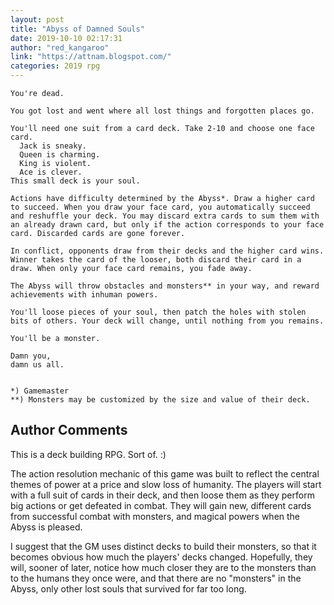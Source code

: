 ```yaml
---
layout: post
title: "Abyss of Damned Souls"
date: 2019-10-10 02:17:31
author: "red_kangaroo"
link: "https://attnam.blogspot.com/"
categories: 2019 rpg
---
```


 
```
You're dead.

You got lost and went where all lost things and forgotten places go.

You'll need one suit from a card deck. Take 2-10 and choose one face card.
  Jack is sneaky.
  Queen is charming.
  King is violent.
  Ace is clever.
This small deck is your soul.

Actions have difficulty determined by the Abyss*. Draw a higher card to succeed. When you draw your face card, you automatically succeed and reshuffle your deck. You may discard extra cards to sum them with an already drawn card, but only if the action corresponds to your face card. Discarded cards are gone forever.

In conflict, opponents draw from their decks and the higher card wins. Winner takes the card of the looser, both discard their card in a draw. When only your face card remains, you fade away.

The Abyss will throw obstacles and monsters** in your way, and reward achievements with inhuman powers.

You'll loose pieces of your soul, then patch the holes with stolen bits of others. Your deck will change, until nothing from you remains.

You'll be a monster.

Damn you,
damn us all.


*) Gamemaster
**) Monsters may be customized by the size and value of their deck.
```
## Author Comments
This is a deck building RPG. Sort of. :)

The action resolution mechanic of this game was built to reflect the central themes of power at a price and slow loss of humanity. The players will start with a full suit of cards in their deck, and then loose them as they perform big actions or get defeated in combat. They will gain new, different cards from successful combat with monsters, and magical powers when the Abyss is pleased.

I suggest that the GM uses distinct decks to build their monsters, so that it becomes obvious how much the players' decks changed. Hopefully, they will, sooner of later, notice how much closer they are to the monsters than to the humans they once were, and that there are no "monsters" in the Abyss, only other lost souls that survived for far too long.
